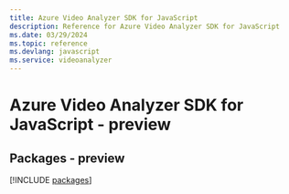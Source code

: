 ```yaml
---
title: Azure Video Analyzer SDK for JavaScript
description: Reference for Azure Video Analyzer SDK for JavaScript
ms.date: 03/29/2024
ms.topic: reference
ms.devlang: javascript
ms.service: videoanalyzer
---
```

# Azure Video Analyzer SDK for JavaScript - preview
## Packages - preview
[!INCLUDE [packages](video-analyzer-index.md)]
